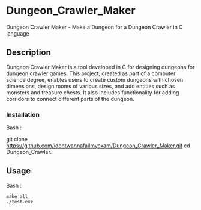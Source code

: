 # Dungeon_Crawler_Maker
Dungeon Crawler Maker - Make a Dungeon for a Dungeon Crawler in C language 

## Description
Dungeon Crawler Maker is a tool developed in C for designing dungeons for dungeon crawler games. This project, created as part of a computer science degree, enables users to create custom dungeons with chosen dimensions, design rooms of various sizes, and add entities such as monsters and treasure chests. It also includes functionality for adding corridors to connect different parts of the dungeon.

### Installation

Bash :


  git clone https://github.com/idontwannafailmyexam/Dungeon_Crawler_Maker.git
  cd Dungeon_Crawler.

## Usage

Bash :


    make all
    ./test.exe










